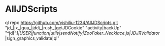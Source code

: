 # AllJDScripts
ql repo https://github.com/yishiliu-1234/AllJDScripts.git "jd_|jx_|gua_|jddj_|rush_|getJDCookie" "activity|backUp" "^jd[^_]|USER|function|utils|sendNotify|ZooFaker_Necklace.js|JDJRValidator_|sign_graphics_validate|ql"
